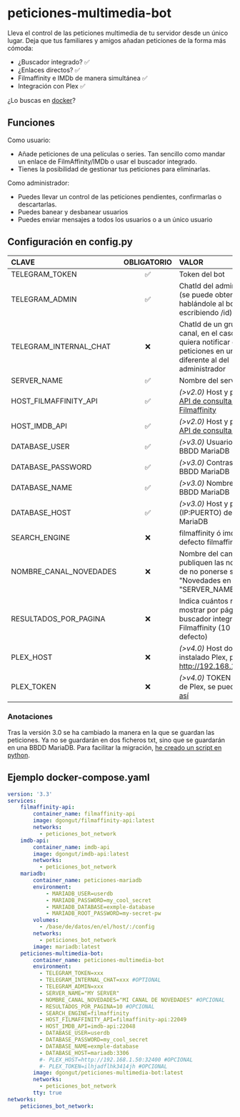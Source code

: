 # peticiones-multimedia-bot

Lleva el control de las peticiones multimedia de tu servidor desde un único lugar.
Deja que tus familiares y amigos añadan peticiones de la forma más cómoda:
 - ¿Buscador integrado? ✅
 - ¿Enlaces directos? ✅
 - Filmaffinity e IMDb de manera simultánea ✅
 - Integración con Plex ✅

¿Lo buscas en [docker](https://hub.docker.com/r/dgongut/peticiones-multimedia-bot)?

## Funciones

Como usuario:
 - Añade peticiones de una películas o series. Tan sencillo como mandar un enlace de FilmAffinity/IMDb o usar el buscador integrado.
 - Tienes la posibilidad de gestionar tus peticiones para eliminarlas.

Como administrador:
 - Puedes llevar un control de las peticiones pendientes, confirmarlas o descartarlas.
 - Puedes banear y desbanear usuarios
 - Puedes enviar mensajes a todos los usuarios o a un único usuario

## Configuración en config.py
                    
| CLAVE  | OBLIGATORIO | VALOR |
|:------------- |:---------------:| :-------------|
|TELEGRAM_TOKEN |✅| Token del bot |
|TELEGRAM_ADMIN |✅| ChatId del administrador (se puede obtener hablándole al bot Rose escribiendo /id) | 
|TELEGRAM_INTERNAL_CHAT |❌| ChatId de un grupo o canal, en el caso de que se quiera notificar de nuevas peticiones en un chat diferente al del administrador |
|SERVER_NAME |✅| Nombre del servidor |
|HOST_FILMAFFINITY_API |✅| *(>v2.0)* Host y puerto de la [API de consulta a Filmaffinity](https://github.com/dgongut/filmaffinity-api) |
|HOST_IMDB_API |✅| *(>v2.0)* Host y puerto de la [API de consulta a IMDB](https://github.com/dgongut/imdb-api) |
|DATABASE_USER |✅| *(>v3.0)* Usuario de la BBDD MariaDB |
|DATABASE_PASSWORD |✅| *(>v3.0)* Contraseña de la BBDD MariaDB |
|DATABASE_NAME |✅| *(>v3.0)* Nombre de la BBDD MariaDB |
|DATABASE_HOST |✅| *(>v3.0)* Host y puerto (IP:PUERTO) de la BBDD MariaDB |
|SEARCH_ENGINE |❌| filmaffinity ó imdb (por defecto filmaffinity) |
|NOMBRE_CANAL_NOVEDADES |❌| Nombre del canal donde se publiquen las novedades, de no ponerse será "Novedades en "SERVER_NAME"" |
|RESULTADOS_POR_PAGINA |❌| Indica cuántos resultados mostrar por página en el buscador integrado de Filmaffinity (10 por defecto) |
|PLEX_HOST |❌| *(>v4.0)* Host donde este instalado Plex, por ejemplo http://192.168.1.50:32400 |
|PLEX_TOKEN |❌| *(>v4.0)* TOKEN de sesión de Plex, se puede obtener [así](https://support.plex.tv/articles/204059436-finding-an-authentication-token-x-plex-token/)|

### Anotaciones
Tras la versión 3.0 se ha cambiado la manera en la que se guardan las peticiones. Ya no se guardarán en dos ficheros txt, sino que se guardarán en una BBDD MariaDB. Para facilitar la migración, [he creado un script en python](https://github.com/dgongut/migracion-peticiones-bot-v3).


## Ejemplo docker-compose.yaml
```yaml
version: '3.3'
services:
    filmaffinity-api:
        container_name: filmaffinity-api
        image: dgongut/filmaffinity-api:latest
        networks:
          - peticiones_bot_network
    imdb-api:
        container_name: imdb-api
        image: dgongut/imdb-api:latest
        networks:
          - peticiones_bot_network
    mariadb:
        container_name: peticiones-mariadb
        environment:
            - MARIADB_USER=userdb
            - MARIADB_PASSWORD=my_cool_secret
            - MARIADB_DATABASE=exmple-database
            - MARIADB_ROOT_PASSWORD=my-secret-pw
        volumes:
          - /base/de/datos/en/el/host/:/config
        networks:
          - peticiones_bot_network
        image: mariadb:latest
    peticiones-multimedia-bot:
        container_name: peticiones-multimedia-bot
        environment:
          - TELEGRAM_TOKEN=xxx
          - TELEGRAM_INTERNAL_CHAT=xxx #OPTIONAL
          - TELEGRAM_ADMIN=xxx
          - SERVER_NAME="MY SERVER"
          - NOMBRE_CANAL_NOVEDADES="MI CANAL DE NOVEDADES" #OPCIONAL
          - RESULTADOS_POR_PAGINA=10 #OPCIONAL
          - SEARCH_ENGINE=filmaffinity
          - HOST_FILMAFFINITY_API=filmaffinity-api:22049
          - HOST_IMDB_API=imdb-api:22048
          - DATABASE_USER=userdb
          - DATABASE_PASSWORD=my_cool_secret
          - DATABASE_NAME=exmple-database
          - DATABASE_HOST=mariadb:3306
          #- PLEX_HOST=http://192.168.1.50:32400 #OPCIONAL
          #- PLEX_TOKEN=ilhjadflhk3414jh #OPCIONAL
        image: dgongut/peticiones-multimedia-bot:latest
        networks:
          - peticiones_bot_network
        tty: true
networks:
    peticiones_bot_network:
```